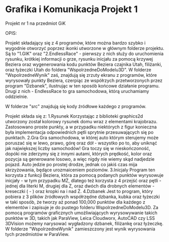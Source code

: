 # Grafika i Komunikacja Projekt 1
Projekt nr 1 na przedmiot GiK                                                                                                           

OPIS:

Projekt składający się z 4 programów, które można bardzo szybko i wygodnie otworzyć poprzez ikonki utworzone w głównym folderze projektu. Są to "1.GIK" oraz "2.EndlessRace" - pierwszy z nich służy do uruchomienia rysunku, krótkiej informacji o grze, rysunku inicjału za pomocą krzywej Beziera oraz wygenerowania kodu punktów Beziera czajnika Utah, filiżanki, oraz łyżeczki Utah do foldera "WspolrzedneDoModelu3D". W folderze "WspolrzedneWynik" zaś, znajdują się zrzuty ekranu z programów, które wyrysowały punkty Beziera, czerpiąc ze współrzych przetworzonych przez program "Dzbanek", ilustrując w ten sposób końcowe działanie programu. Drugi z nich - EndlessRace to gra samochodowa, którą uruchamiamy oddzielnie.

W folderze "src" znajdują się kody źródłowe każdego z programów.

Projekt składa się z:
1.Rysunek
Korzystając z biblioteki graphics2d utworzony został kolorowy rysunek domu wraz z elementami krajobrazu. Zastosowano proste punkty, a w przypadku niektórych z figur konieczna była implementacja odpowiednich pętli sprytnie przesuwających się po punktach.
2.Gra
Gra samochodowa, w której auto którym sterujemy może poruszać się w lewo, prawo, górę oraz dół - wszystko po to, aby uniknąć jak największej liczby samochodów! Gra toczy się w nieskończoność, dopóki nie zderzymy się z innymi autami, których prędkość, kolor oraz pozycja są generowane losowo, a więc nigdy nie wiemy skąd nadjedzie pojazd. Auto jedzie po prostej drodze, jednak co jakiś czas mija skrzyżowania, będące urozmaiceniem poziomów.
3.Inicjaly
Program ten korzysta z funkcji Beziera, która za pomocą podanych punktów wyrysowuje inicjały - w tym przypadku MŻ, dlatego też korzysta z 4 przejść oraz pętli - jednej dla literki M, drugiej dla Z, oraz dwóch dla drobnych elementów - kreseczki ( - ) oraz kropki na i nad Ż.
4.Dzbanek
Jest to program, który pobiera z 3 plików źródłowych współrzędne dzbanka, kubka oraz łyżeczki w taki sposób, że tworzy aż ponad 100,000 punktów dla każdego z elementów i zapisuje je do pustego folderu WspolrzedneDoModelu3D. Za pomocą programów graficznych umożliwiających wyrysowywanie takich punktów w 3D, takich jak  ParaView, Leica Cloudworx, AutoCAD czy LSS 3DVision możemy narysować wygładzony dzbanek, filiżankę oraz łyżeczkę. W folderze "WspolrzedneWynik" zamieszczony jest wynik wyrysowania tych przedmiotów w ParaView.
